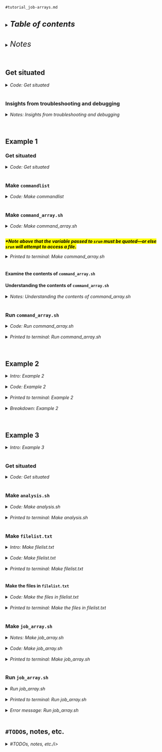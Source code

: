 
`#tutorial_job-arrays.md`
<br />
<br />

<details>
<summary><b><font size="+2"><i>Table of contents</i></font></b></summary>
<!-- MarkdownTOC -->

1. [Get situated](#get-situated)
     1. [Insights from troubleshooting and debugging](#insights-from-troubleshooting-and-debugging)
1. [Example 1](#example-1)
     1. [Get situated](#get-situated-1)
     1. [Make `commandlist`](#make-commandlist)
     1. [Make `command_array.sh`](#make-command_arraysh)
          1. [Examine the contents of `command_array.sh`](#examine-the-contents-of-command_arraysh)
          1. [Understanding the contents of `command_array.sh`](#understanding-the-contents-of-command_arraysh)
     1. [Run `command_array.sh`](#run-command_arraysh)
1. [Example 2](#example-2)
1. [Example 3](#example-3)
     1. [Get situated](#get-situated-2)
     1. [Make `analysis.sh`](#make-analysissh)
     1. [Make `filelist.txt`](#make-filelisttxt)
          1. [Make the files in `filelist.txt`](#make-the-files-in-filelisttxt)
     1. [Make `job_array.sh`](#make-job_arraysh)
     1. [Run `job_array.sh`](#run-job_arraysh)
1. [`#TODO`s, notes, etc.](#todos-notes-etc)

<!-- /MarkdownTOC -->
</details>
<br />
<br />

<details>
<summary><font size="+2"><i>Notes</i></font></summary>

Working through the `SLURM` job-array tutorial [here](https://in.nau.edu/arc/overview/using-the-cluster-advanced/job-arrays-old/)

This information will be used to redesign how I am submitting `Trinity`/`PASA` parameterization jobs to `SLURM`
- I need to limit the number of jobs submitted to `SLURM` at one time; this is because memory is shared by all concurrent jobs, resulting in ~~some~~many jobs not having enough memory and thus terminating with errors
- `#TODO` Go back and study up on how memory is handled with FHCC's setup of `SLURM`
</details>
<br />
<br />

<a id="get-situated"></a>
## Get situated
<details>
<summary><i>Code: Get situated</i></summary>

```bash
#!/bin/bash
#DONTRUN

# grabnode  # 1 core, default settings

mwd() {
    transcriptome \
        && cd "./results/2023-0111" \
        || echo "cd'ing failed; check on this"
}


mwd
pwd
# /home/kalavatt/tsukiyamalab/kalavatt/2022_transcriptome-construction/results/2023-0111

Trinity_env
```
</details>
<br />

<a id="insights-from-troubleshooting-and-debugging"></a>
### Insights from troubleshooting and debugging
<details>
<summary><i>Notes: Insights from troubleshooting and debugging</i></summary>
<br />

___\*Note that `grabnode` is commented out above.___ This is because <mark>*"batch jobs submitted from interactive sessions fail*,"</mark> giving an error like this:
<details>
<summary><i>Error message</i></summary>

```txt
srun: error: CPU binding outside of job step allocation, allocated CPUs are: 0x200000.
srun: error: Task launch for StepId=7935525.0 failed on node gizmoj7: Unable to satisfy cpu bind request
srun: error: Application launch failed: Unable to satisfy cpu bind request
srun: Job step aborted
```
</details>
<br />

__The reason?__ *"This seems to be due to `SLURM_CPU_BIND_*` env vars being set in the interactive job, which then (undesirably) propagate to the batch job and cause problems if the job's taskset conflicts with the inherited `SLURM_CPU_BIND_*` values.*

*"Unsetting those env vars at the top of the job submission script seems to prevent the issue from occurring, but isn't something we want to recommend to users. Also, we're concerned that propagation of other env vars from the interactive job to the batch might cause other issues."*

Quotes are from&mdash;and more details are available at&mdash;[this link](https://groups.google.com/g/slurm-users/c/mp_JRutKmCc).

Additional details [here](https://bugs.schedmd.com/show_bug.cgi?id=14298).
</details>
<br />
<br />

<a id="example-1"></a>
## Example 1
<a id="get-situated-1"></a>
### Get situated
<details>
<summary><i>Code: Get situated</i></summary>

```bash
#!/bin/bash
#DONTRUN #CONTINUE

dir="tutorial_job-arrays"  # echo "${dir}"
ex_1="${dir}/example_1"  # echo "${ex_1}"
mkdir -p "${ex_1}"
```
</details>
<br />

<a id="make-commandlist"></a>
### Make `commandlist`
<details>
<summary><i>Code: Make commandlist</i></summary>

```bash
#!/bin/bash
#DONTRUN #CONTINUE

if [[ -f "${ex_1}/commandlist" ]]; then
	rm "${ex_1}/commandlist"
fi
touch "${ex_1}/commandlist"
contents="""
sleep 5
sleep 4
sleep 8
sleep 2
sleep 6
"""

echo "${contents}" >> "${ex_1}/commandlist"
sed -i '1d' "${ex_1}/commandlist"
# head "${ex_1}/commandlist"
# vi "${ex_1}/commandlist"  # :q
```
</details>
<br />

<a id="make-command_arraysh"></a>
### Make `command_array.sh`
<details>
<summary><i>Code: Make command_array.sh</i></summary>

```bash
#!/bin/bash
#DONTRUN #CONTINUE

if [[ -f "${ex_1}/command_array.sh" ]]; then
	rm "${ex_1}/command_array.sh"
fi
touch "${ex_1}/command_array.sh"
contents="""
#!/bin/sh
#SBATCH --job-name=\"command-array\"
#SBATCH --output=\"${ex_1}/command_array-%A_%a.out\"
#SBATCH --array=1-5

command=\"\$(awk \"NR == \${SLURM_ARRAY_TASK_ID}\" \"${ex_1}/commandlist\")\"
srun \${command}
"""

echo "${contents}" >> "${ex_1}/command_array.sh"
sed -i '1d' "${ex_1}/command_array.sh"
cat -n "${ex_1}/command_array.sh"
# cd "${ex_1}" && rm -- *.out && cd -

# SLURM_ARRAY_TASK_ID=4
# command="$(awk "NR == ${SLURM_ARRAY_TASK_ID}" "tutorial_job-arrays/example_1/commandlist")"
# echo "${command}"
# srun ${command}
```
</details>
<br />

<mark>___\*Note above that the variable passed to `srun` must be quoted&mdash;or else `srun` will attempt to access a file.___</mark>

<details>
<summary><i>Printed to terminal: Make command_array.sh</i></summary>

```txt
❯ cat -n "${ex_1}/command_array.sh"
     1	#!/bin/sh
     2	#SBATCH --job-name="command-array"
     3	#SBATCH --output="tutorial_job-arrays/example_1/command_array-%A_%a.out"
     4	#SBATCH --array=1-5
     5
     6	command="$(awk "NR == ${SLURM_ARRAY_TASK_ID}" "tutorial_job-arrays/example_1/commandlist")"
     7	srun ${command}
     8
```
</details>
<br />

<a id="examine-the-contents-of-command_arraysh"></a>
#### Examine the contents of `command_array.sh`

<a id="understanding-the-contents-of-command_arraysh"></a>
#### Understanding the contents of `command_array.sh`
<details>
<summary><i>Notes: Understanding the contents of command_array.sh</i></summary>

- <u>Line 4</u> tells `SLURM` to create an array of `5` items, numbered `1` through `5`.
	+ This should be changed to match the number of jobs you need to run.
	+ In our case, we want this range to match the number of commands in our "`commandlist`" file.
- <u>Line 6</u> utilizes one of `SLURM`’s built in variables, called `SLURM_ARRAY_TASK_ID`.
	+ This accesses the specific task `ID` of the current task in the job array (e.g., `1` for the first task) and can be used like any bash variable.
	+ In this example, ~~"`sed`"~~ "`awk`" is being used to get the contents of a particular line in the "`commandlist`" file using `SLURM_ARRAY_TASK_ID`.
	+ For the first task, the "`command`" variable will be "`sleep 5`".
- <u>Line 3</u> uses a shorthand method of accessing the job array `ID` and array task `ID` and embedding them into the name of the output file.
	+ The "`%A`" represents the `SLURM_ARRAY_JOB_ID` variable (e.g., `1212985`) and the "`%a`" represents the `SLURM_ARRAY_TASK_ID` variable (e.g., `1`).
	+ This would generate an output file similar to "`command_array-1212985_1.out`" for the first element of the array.
</details>
<br />

<a id="run-command_arraysh"></a>
### Run `command_array.sh`
<details>
<summary><i>Code: Run command_array.sh</i></summary>

```bash
#!/bin/bash
#DONTRUN #CONTINUE

sbatch "${ex_1}/command_array.sh"
skal  # alias skal="squeue -u kalavatt"
., "${ex_1}"
head -100 "${ex_1}/command_array-"*".out"
```
</details>
<br />

<details>
<summary><i>Printed to terminal: Run command_array.sh</i></summary>

```txt
❯ skal
             JOBID PARTITION     NAME     USER ST       TIME  NODES NODELIST(REASON) MIN_CPUS
         7935880_1 campus-ne command- kalavatt  R       0:01      1 gizmok30 1
         7935880_2 campus-ne command- kalavatt  R       0:01      1 gizmok33 1
         7935880_3 campus-ne command- kalavatt  R       0:01      1 gizmok13 1
         7935880_4 campus-ne command- kalavatt  R       0:01      1 gizmok13 1
         7935880_5 campus-ne command- kalavatt  R       0:01      1 gizmok13 1

❯ ., "${ex_1}"
total 280K
drwxrws--- 2 kalavatt 288 Jan 14 15:51 ./
drwxrws--- 3 kalavatt  27 Jan 14 13:41 ../
-rw-rw---- 1 kalavatt   0 Jan 14 15:51 command_array-7935880_1.out
-rw-rw---- 1 kalavatt   0 Jan 14 15:51 command_array-7935880_2.out
-rw-rw---- 1 kalavatt   0 Jan 14 15:51 command_array-7935880_3.out
-rw-rw---- 1 kalavatt   0 Jan 14 15:51 command_array-7935880_4.out
-rw-rw---- 1 kalavatt   0 Jan 14 15:51 command_array-7935880_5.out
-rw-rw---- 1 kalavatt 248 Jan 14 15:50 command_array.sh
-rw-rw---- 1 kalavatt  41 Jan 14 15:48 commandlist

❯ head -100 ${ex_1}/command_array-*.out
==> tutorial_job-arrays/example_1/command_array-7935880_1.out <==

==> tutorial_job-arrays/example_1/command_array-7935880_2.out <==

==> tutorial_job-arrays/example_1/command_array-7935880_3.out <==

==> tutorial_job-arrays/example_1/command_array-7935880_4.out <==

==> tutorial_job-arrays/example_1/command_array-7935880_5.out <==
```
</details>
<br />
<br />

<a id="example-2"></a>
## Example 2
<details>
<summary><i>Intro: Example 2</i></summary>

> With `SLURM`, it is also possible to create jobs that send different parameters to the same set of data. In this next example, we are going to use a simple program written in `R` that calculates the area of a triangle given two sides and an angle as input.
> 
> In this scenario, we will assume that two of the sides of the triangle are known, and we want to calculate how the area changes when the angle between those two sides changes. Let’s consider each integer angle from 1 to 15 degrees. Below is the R program for calculating the area of the triangle and the bash script that calls the program:
</details>
<br />

<details>
<summary><i>Code: Example 2</i></summary>

```bash
#!/bin/bash
#DONTRUN #CONTINUE

dir="tutorial_job-arrays"  # echo "${dir}"
ex_2="${dir}/example_2"  # echo "${ex_2}"
mkdir -p "${ex_2}"


#  area_of_triangle.R -----------------
if [[ -f "${ex_2}/area_of_triangle.R" ]]; then
	rm "${ex_2}/area_of_triangle.R"
fi
touch "${ex_2}/area_of_triangle.R"
contents="""
#!/bin/Rscript

#  Take in three integers: two sides of a triangle and the angle between them;
#+ calculate the area of a triangle given the two sides and their shared angle
#+ as input

args <- commandArgs(TRUE)

side_a <- strtoi(args[1], base=10L)
side_b <- strtoi(args[2], base=10L)
angle <- strtoi(args[3], base=10L)

area = (1/2)*side_a*side_b*sin(angle*pi/180)
sprintf(\"The area of a triangle with sides %i and %i with angle %i degrees is %f\", side_a, side_b, angle, area)
"""

echo "${contents}" >> "${ex_2}/area_of_triangle.R"
sed -i '1d' "${ex_2}/area_of_triangle.R"
cat -n "${ex_2}/area_of_triangle.R"
# cd "${ex_2}" && rm -- *.out && cd -


#  job_array_triangle.sh --------------
if [[ -f "${ex_2}/job_array_triangle.sh" ]]; then
	rm "${ex_2}/job_array_triangle.sh"
fi
touch "${ex_2}/job_array_triangle.sh"
contents="""
#!/bin/bash

#SBATCH --job-name=\"area of triangles\"
#SBATCH --output=\"${ex_2}/area_of_triangle_5_8_%a.out\"
#SBATCH --array=1-15

module load R

# calculate the area of a triangle with 2 sides given, and a
# variable angle in degrees between them (Side-Angle-Side)
srun Rscript ${ex_2}/area_of_triangle.R 5 8 \${SLURM_ARRAY_TASK_ID}
"""

echo "${contents}" >> "${ex_2}/job_array_triangle.sh"
sed -i '1d' "${ex_2}/job_array_triangle.sh"
cat -n "${ex_2}/job_array_triangle.sh"
# cd "${ex_2}" && rm -- *.out && cd -


#  Submit job_array_triangle.sh -------
sbatch "${ex_2}/job_array_triangle.sh"
skal


#  Check on outfiles ------------------
., "${ex_2}"

cat "${ex_2}/area_of_triangle_5_8_9.out"
```
</details>
<br />

<details>
<summary><i>Printed to terminal: Example 2</i></summary>

```txt
❯ cat -n "${ex_2}/area_of_triangle.R"
     1	#!/bin/Rscript
     2
     3	#  Take in 3 integers: 2 sides of a triangle and the angle between them; with
     4	#+ the two sides and angle between them known, calculate the area of the
     5	#+ triangle
     6
     7	args <- commandArgs(TRUE)
     8
     9	side_a <- strtoi(args[1], base=10L)
    10	side_b <- strtoi(args[2], base=10L)
    11	angle <- strtoi(args[3], base=10L)
    12
    13	area = (1/2)*side_a*side_b*sin(angle*pi/180)
    14	sprintf("The area of a triangle with sides %i and %i with angle %i degrees is %f", side_a, side_b, angle, area)
    15

❯ cat -n "${ex_2}/job_array_triangle.sh"
     1	#!/bin/bash
     2
     3	#SBATCH --job-name="area of triangles"
     4	#SBATCH --output="tutorial_job-arrays/example_2/area_of_triangle_5_8_%a.out"
     5	#SBATCH --array=1-15
     6
     7	module load R
     8
     9	# calculate the area of a triangle with 2 sides given, and a
    10	# variable angle in degrees between them (Side-Angle-Side)
    11	srun Rscript area_of_triangle.R 5 8 ${SLURM_ARRAY_TASK_ID}
    12

❯ skal
             JOBID PARTITION     NAME     USER ST       TIME  NODES NODELIST(REASON) MIN_CPUS
         7935901_1 campus-ne area of  kalavatt  R       0:03      1 gizmok42 1
         7935901_2 campus-ne area of  kalavatt  R       0:03      1 gizmok42 1
         7935901_3 campus-ne area of  kalavatt  R       0:03      1 gizmok10 1
         7935901_4 campus-ne area of  kalavatt  R       0:03      1 gizmok10 1
         7935901_5 campus-ne area of  kalavatt  R       0:03      1 gizmok10 1
         7935901_6 campus-ne area of  kalavatt  R       0:03      1 gizmok22 1
         7935901_7 campus-ne area of  kalavatt  R       0:03      1 gizmok22 1
         7935901_8 campus-ne area of  kalavatt  R       0:03      1 gizmok22 1
         7935901_9 campus-ne area of  kalavatt  R       0:03      1 gizmok94 1
        7935901_10 campus-ne area of  kalavatt  R       0:03      1 gizmok94 1
        7935901_11 campus-ne area of  kalavatt  R       0:03      1 gizmok94 1
        7935901_12 campus-ne area of  kalavatt  R       0:03      1 gizmok94 1
        7935901_13 campus-ne area of  kalavatt  R       0:03      1 gizmok36 1
        7935901_14 campus-ne area of  kalavatt  R       0:03      1 gizmok36 1
        7935901_15 campus-ne area of  kalavatt  R       0:03      1 gizmok35 1

❯ ., "${ex_2}"
total 592K
drwxrws--- 2 kalavatt 741 Jan 14 16:19 ./
drwxrws--- 4 kalavatt  54 Jan 14 16:03 ../
-rw-rw---- 1 kalavatt  82 Jan 14 16:19 area_of_triangle_5_8_10.out
-rw-rw---- 1 kalavatt  82 Jan 14 16:19 area_of_triangle_5_8_11.out
-rw-rw---- 1 kalavatt  82 Jan 14 16:19 area_of_triangle_5_8_12.out
-rw-rw---- 1 kalavatt  82 Jan 14 16:19 area_of_triangle_5_8_13.out
-rw-rw---- 1 kalavatt  82 Jan 14 16:19 area_of_triangle_5_8_14.out
-rw-rw---- 1 kalavatt  82 Jan 14 16:19 area_of_triangle_5_8_15.out
-rw-rw---- 1 kalavatt  81 Jan 14 16:19 area_of_triangle_5_8_1.out
-rw-rw---- 1 kalavatt  81 Jan 14 16:19 area_of_triangle_5_8_2.out
-rw-rw---- 1 kalavatt  81 Jan 14 16:19 area_of_triangle_5_8_3.out
-rw-rw---- 1 kalavatt  81 Jan 14 16:19 area_of_triangle_5_8_4.out
-rw-rw---- 1 kalavatt  81 Jan 14 16:19 area_of_triangle_5_8_5.out
-rw-rw---- 1 kalavatt  81 Jan 14 16:19 area_of_triangle_5_8_6.out
-rw-rw---- 1 kalavatt  81 Jan 14 16:19 area_of_triangle_5_8_7.out
-rw-rw---- 1 kalavatt  81 Jan 14 16:19 area_of_triangle_5_8_8.out
-rw-rw---- 1 kalavatt  81 Jan 14 16:19 area_of_triangle_5_8_9.out
-rw-rw---- 1 kalavatt 473 Jan 14 16:13 area_of_triangle.R
-rw-rw---- 1 kalavatt 376 Jan 14 16:19 job_array_triangle.sh

❯ cat "${ex_2}/area_of_triangle_5_8_9.out"
[1] "The area of a triangle with sides 5 and 8 with angle 9 degrees is 3.128689"
```
</details>
<br />

<details>
<summary><i>Breakdown: Example 2</i></summary>

- The `srun` command in the "`job_array_triangle.sh`" script is passing the same first two arguments (`5` and `8`) to each task of the array
- However, it is changing the third argument to be whatever the current task `ID` is
- So the first task calls "`srun Rscript area_of_triangle.r 5 8 1`" because our first array task starts at 1
</details>
<br />
<br />

<a id="example-3"></a>
## Example 3
<details>
<summary><i>Intro: Example 3</i></summary>

> There may be times that you would like to send many different files as input to a program. Instead of having to do this one at a time, you can set up a job array to do this automatically. In this next example, we will be using a simple shell script called "`analysis.sh`" that takes an input file and an output directory as parameters.
</details>
<br />

<a id="get-situated-2"></a>
### Get situated
<details>
<summary><i>Code: Get situated</i></summary>

```bash
#!/bin/bash
#DONTRUN #CONTINUE

dir="tutorial_job-arrays"  # echo "${dir}"
ex_3="${dir}/example_3"  # echo "${ex_3}"
mkdir -p "${ex_3}"
```
</details>
<br />

<a id="make-analysissh"></a>
### Make `analysis.sh`
<details>
<summary><i>Code: Make analysis.sh</i></summary>

```bash
#!/bin/bash
#DONTRUN #CONTINUE

if [[ -f "${ex_3}/analysis.sh" ]]; then
	rm "${ex_3}/analysis.sh"
fi
touch "${ex_3}/analysis.sh"
contents="""
#!/bin/bash

#  analysis.sh
#+
#+ Take two arguments, the first one being a file to be analyzed and the second
#+ a directory to output the analysis, then sleep for a random amount of time
#+ before running md5sum on the infile; the checksum is output to user-defined
#+ directory
#+
#+ \${1} (infile) and \${2} (outdirectory) are the first and second arguments to this
#+ script

#  Strip away directory paths, resulting in filenames alone
BASE=\"\$(basename \"\${1}\")\"

#  Generate a random number between 1 and 5
RAND=\"\$(( \${RANDOM} % 5+1 ))\"

#  Begin the analysis
echo \"Beginning the analysis of \${BASE} at:\"
date

#  The sleep program will sit idle, doing nothing
echo \"Sleeping for \${RAND} seconds …\"
sleep \"\${RAND}\"

#  Now, actually do something, calculating the checksum for the infile
CHKSUM=\"\$(md5sum \${1})\"
echo \"\${CHKSUM}\" > \"\${2}/\${BASE}_sum\"

echo \"Analysis of \${BASE} has been completed at:\"
date
"""

echo "${contents}" >> "${ex_3}/analysis.sh"
sed -i '1d' "${ex_3}/analysis.sh"
chmod 777 "${ex_3}/analysis.sh"
cat -n "${ex_3}/analysis.sh"
```
</details>
<br />

<details>
<summary><i>Printed to terminal: Make analysis.sh</i></summary>

```txt
❯ cat -n "${ex_3}/analysis.sh"
     1	#!/bin/bash
     2
     3	#  analysis.sh
     4	#+
     5	#+ Take two arguments, the first one being a file to be analyzed and the second
     6	#+ a directory to output the analysis, then sleep for a random amount of time
     7	#+ before running md5sum on the infile; the checksum is output to user-defined
     8	#+ directory
     9	#+
    10	#+ ${1} (infile) and ${2} (outdirectory) are the first and second arguments to this
    11	#+ script
    12
    13	#  Strip away directory paths, resulting in filenames alone
    14	BASE="$(basename "${1}")"
    15
    16	#  Generate a random number between 1 and 5
    17	RAND="$(( ${RANDOM} % 5+1 ))"
    18
    19	#  Begin the analysis
    20	echo "Beginning the analysis of ${BASE} at:"
    21	date
    22
    23	#  The sleep program will sit idle, doing nothing
    24	echo "Sleeping for ${RAND} seconds …"
    25	sleep "${RAND}"
    26
    27	#  Now, actually do something, calculating the checksum for the infile
    28	CHKSUM="$(md5sum ${1})"
    29	echo "${CHKSUM}" > "${2}/${BASE}_sum"
    30
    31	echo "Analysis of ${BASE} has been completed at:"
    32	date
    33
```
</details>
<br />

<a id="make-filelisttxt"></a>
### Make `filelist.txt`
<details>
<summary><i>Intro: Make filelist.txt</i></summary>

> Let's say we have 5 different files that we would like our program to analyze. We will store the paths to these input files in another file called "`filelist.txt`":
</details>
<br />

<details>
<summary><i>Code: Make filelist.txt</i></summary>

```bash
#!/bin/bash
#DONTRUN #CONTINUE

if [[ -f "${ex_3}/filelist.txt" ]]; then
	rm "${ex_3}/filelist.txt"
fi
touch "${ex_3}/filelist.txt"
contents="""
$(pwd)/${ex_3}/file_1.txt
$(pwd)/${ex_3}/file_2.txt
$(pwd)/${ex_3}/file_3.txt
$(pwd)/${ex_3}/file_4.txt
$(pwd)/${ex_3}/file_5.txt
"""

echo "${contents}" >> "${ex_3}/filelist.txt"
sed -i '1d' "${ex_3}/filelist.txt"
cat -n "${ex_3}/filelist.txt"
```
</details>
<br />

<details>
<summary><i>Printed to terminal: Make filelist.txt</i></summary>

```txt
❯ cat -n "${ex_3}/filelist.txt"
     1	/home/kalavatt/tsukiyamalab/kalavatt/2022_transcriptome-construction/results/2023-0111/tutorial_job-arrays/example_3/file_1.txt
     2	/home/kalavatt/tsukiyamalab/kalavatt/2022_transcriptome-construction/results/2023-0111/tutorial_job-arrays/example_3/file_2.txt
     3	/home/kalavatt/tsukiyamalab/kalavatt/2022_transcriptome-construction/results/2023-0111/tutorial_job-arrays/example_3/file_3.txt
     4	/home/kalavatt/tsukiyamalab/kalavatt/2022_transcriptome-construction/results/2023-0111/tutorial_job-arrays/example_3/file_4.txt
     5	/home/kalavatt/tsukiyamalab/kalavatt/2022_transcriptome-construction/results/2023-0111/tutorial_job-arrays/example_3/file_5.txt
     6
```
</details>
<br />

<a id="make-the-files-in-filelisttxt"></a>
#### Make the files in `filelist.txt`
<details>
<summary><i>Code: Make the files in filelist.txt</i></summary>

```bash
#!/bin/bash
#DONTRUN #CONTINUE

x="$(cat "${ex_3}/filelist.txt" | wc -l)"  # echo "${x}"
y=$(( x - 1 ))  # echo "${y}"
for (( i=1; i<=y; i++ )); do
	command="$(awk "NR == ${i}" "${ex_3}/filelist.txt")"

	echo "${command}"
	touch "${command}"
done
., "${ex_3}"
```
</details>
<br />

<details>
<summary><i>Printed to terminal: Make the files in filelist.txt</i></summary>

```txt
❯ for (( i=1; i<=y; i++ )); do
> 	command="$(awk "NR == ${i}" "${ex_3}/filelist.txt")"
>
> 	echo "${command}"
> 	touch "${command}"
> done
/home/kalavatt/tsukiyamalab/kalavatt/2022_transcriptome-construction/results/2023-0111/tutorial_job-arrays/example_3/file_1.txt
/home/kalavatt/tsukiyamalab/kalavatt/2022_transcriptome-construction/results/2023-0111/tutorial_job-arrays/example_3/file_2.txt
/home/kalavatt/tsukiyamalab/kalavatt/2022_transcriptome-construction/results/2023-0111/tutorial_job-arrays/example_3/file_3.txt
/home/kalavatt/tsukiyamalab/kalavatt/2022_transcriptome-construction/results/2023-0111/tutorial_job-arrays/example_3/file_4.txt
/home/kalavatt/tsukiyamalab/kalavatt/2022_transcriptome-construction/results/2023-0111/tutorial_job-arrays/example_3/file_5.txt

❯ ., "${ex_3}"
total 264K
drwxrws--- 2 kalavatt 199 Jan 15 10:18 ./
drwxrws--- 5 kalavatt  81 Jan 14 16:25 ../
-rw-rw---- 1 kalavatt 672 Jan 15 09:45 analysis.sh
-rw-rw---- 1 kalavatt   0 Jan 15 10:18 file_1.txt
-rw-rw---- 1 kalavatt   0 Jan 15 10:18 file_2.txt
-rw-rw---- 1 kalavatt   0 Jan 15 10:18 file_3.txt
-rw-rw---- 1 kalavatt   0 Jan 15 10:18 file_4.txt
-rw-rw---- 1 kalavatt   0 Jan 15 10:18 file_5.txt
-rw-rw---- 1 kalavatt 641 Jan 15 10:17 filelist.txt
```
</details>
<br />

<a id="make-job_arraysh"></a>
### Make `job_array.sh`
<details>
<summary><i>Notes: Make job_array.sh</i></summary>

...create a script called "`job_array.sh`" that uses the command line tool ~~"`sed`"~~"`awk`" and the `SLURM_ARRAY_TASK_ID` variable to get a specific line of that file:

\*Note: <mark>The use of `sed -n` to select line numbers does not exist in `sed (GNU sed) 4.4`, the version installed on the FHCC system,</mark> so we can't do, e.g.,
```bash
sed -n "${SLURM_ARRAY_TASK_ID}"p "${ex_3}/filelist.txt"
```
Instead, we need to do, e.g.,
```bash
awk "NR == ${SLURM_ARRAY_TASK_ID}" "${ex_3}/filelist.txt"
```
*(There are many other ways to do this, including alternative ways to do it with `sed`. Anyway, this is why you see the use of "`awk`" and not "`sed`" in [Example 1](#make-command_arraysh)&mdash;something I spent (too much) time troubleshooting yesterday.)*
</details>
<br />

<details>
<summary><i>Code: Make job_array.sh</i></summary>

```bash
#!/bin/bash
#DONTRUN #CONTINUE

if [[ -f "${ex_3}/job_array.sh" ]]; then
	rm "${ex_3}/job_array.sh"
fi
touch "${ex_3}/job_array.sh"
contents="""
#!/bin/bash
#SBATCH --job-name=\"array_test\"
#SBATCH --output=\"${ex_3}/analysis_%a.out\"
#SBATCH --time=20:00
#SBATCH --cpus-per-task=1
#SBATCH --array=1-5

name=\"\$(
	awk \"NR == \${SLURM_ARRAY_TASK_ID}\" \"${ex_3}/filelist.txt\"
)\"

srun \"./${ex_3}/analysis.sh\" \"\${name}\" \"${ex_3}\"
"""

echo "${contents}" >> "${ex_3}/job_array.sh"
sed -i '1d' "${ex_3}/job_array.sh"
cat -n "${ex_3}/job_array.sh"

# SLURM_ARRAY_TASK_ID=1
# name="$(
#     awk "NR == ${SLURM_ARRAY_TASK_ID}" "tutorial_job-arrays/example_3/filelist.txt"
# )"
# echo "${name}"
# # /home/kalavatt/tsukiyamalab/kalavatt/2022_transcriptome-construction/results/2023-0111/tutorial_job-arrays/example_3/file_1.txt
```
</details>
<br />

<details>
<summary><i>Printed to terminal: Make job_array.sh</i></summary>

```txt
❯ cat -n "${ex_3}/job_array.sh"
     1	#!/bin/bash
     2	#SBATCH --job-name="array_test"
     3	#SBATCH --output="tutorial_job-arrays/example_3/analysis_%a.out"
     4	#SBATCH --time=20:00
     5	#SBATCH --cpus-per-task=1
     6	#SBATCH --array=1-5
     7
     8	name="$(
     9	    awk "NR == ${SLURM_ARRAY_TASK_ID}" "tutorial_job-arrays/example_3/filelist.txt"
    10	)"
    11
    12	srun "./tutorial_job-arrays/example_3/analysis.sh" "${name}" "tutorial_job-arrays/example_3"
    13
```
</details>
<br />

<a id="run-job_arraysh"></a>
### Run `job_array.sh`
<details>
<summary><i>Run job_array.sh</i></summary>

```bash
#!/bin/bash
#DONTRUN #CONTINUE

#  Submit job_array_triangle.sh -------
sbatch "${ex_3}/job_array.sh"
skal


#  Check on outfiles ------------------
., "${ex_3}"

cat "${ex_3}/analysis_1.out"

# cd "${ex_3}" && rm -- *.out && cd -
```
</details>
<br />

<details>
<summary><i>Printed to terminal: Run job_array.sh</i></summary>

```txt
❯ skal
             JOBID PARTITION     NAME     USER ST       TIME  NODES NODELIST(REASON) MIN_CPUS
         7954737_1 campus-ne array_te kalavatt  R       0:00      1 gizmok27 1
         7954737_2 campus-ne array_te kalavatt  R       0:00      1 gizmok35 1
         7954737_3 campus-ne array_te kalavatt  R       0:00      1 gizmok42 1
         7954737_4 campus-ne array_te kalavatt  R       0:00      1 gizmok12 1
         7954737_5 campus-ne array_te kalavatt  R       0:00      1 gizmok12 1

❯ skal
             JOBID PARTITION     NAME     USER ST       TIME  NODES NODELIST(REASON) MIN_CPUS
         7954737_2 campus-ne array_te kalavatt  R       0:03      1 gizmok35 1
         7954737_3 campus-ne array_te kalavatt  R       0:03      1 gizmok42 1
         7954737_4 campus-ne array_te kalavatt  R       0:03      1 gizmok12 1
         7954737_5 campus-ne array_te kalavatt  R       0:03      1 gizmok12 1

❯ skal
             JOBID PARTITION     NAME     USER ST       TIME  NODES NODELIST(REASON) MIN_CPUS
         7954737_2 campus-ne array_te kalavatt  R       0:05      1 gizmok35 1
         7954737_5 campus-ne array_te kalavatt  R       0:05      1 gizmok12 1

❯ skal
             JOBID PARTITION     NAME     USER ST       TIME  NODES NODELIST(REASON) MIN_CPUS

❯ ., "${ex_3}"

❯ cat "${ex_3}/analysis_1.out"
Beginning the analysis of file_1.txt at:
Sun Jan 15 11:21:36 PST 2023
Sleeping for 5 seconds …
md5sum: tutorial_job-arrays/example_3//home/kalavatt/tsukiyamalab/kalavatt/2022_transcriptome-construction/results/2023-0111/tutorial_job-arrays/example_3/file_1.txt: No such file or directory
Analysis of file_1.txt has been completed at:
Sun Jan 15 11:21:41 PST 2023
```
</details>
<br />

<details>
<summary><i>Error message: Run job_array.sh</i></summary>

With the use of `#SBATCH --partition=core`, we get the following error:
```txt
sbatch: error: invalid partition specified: core
sbatch: error: Batch job submission failed: Invalid partition name specified
```
</details>
<br />

<a id="todos-notes-etc"></a>
## `#TODO`s, notes, etc.
<details>
<summary><i>#TODOs, notes, etc./i></i></summary>

Reading through the text for this example, I think I see what's going on here&mdash;and how I can use this example specifically to run `GNU parallel` such that it takes a header-ed, delimited file of entries that are parameter values for a command under the umbrella of `GNU parallel`; work on this ~~`#TOMORROW`~~in the coming days

I'm going to have to write and run a few tests first to get all the pieces working together&mdash;but I think the effort and time spent will pay off...
- Draft those during downtime for `#TROUBLESHOOT`ing work (*see below*&mdash;e.g., aligning RNA-seq datasets)
- Copy in pertinent code and notes from [`work_Trinity-GF_optimization.md`](./work_Trinity-GF_optimization.md)
	+ The code around [here](./work_Trinity-GF_optimization.md#generate-the-submission-script), I think...
- Going to need to generate header-ed single-line lists of parameters for `Trinity`, so can draw on...
	+ [this (for making lists to be fed to `GNU parallel`)](https://github.com/Noble-Lab/2020_kga0_endothelial-diff/blob/master/bin/make_list_RNA-seq.sh)
	+ and [this (running a command under the umbrella of `GNU parallel`, taking in a list of parameters)](https://github.com/Noble-Lab/2020_kga0_endothelial-diff/blob/master/bin/align_RNA-seq_STAR-Baruzzo-junction.sh)

Also, I really need to get started with the troubleshooting for Alison&mdash;get started with that ~~`#TOMORROW`~~`#TODAY`
</details>
<br />
